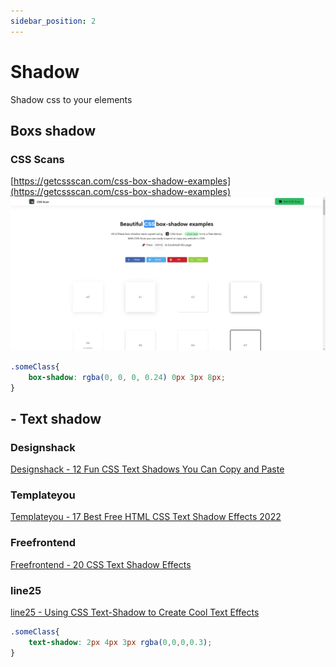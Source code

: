 ```yaml
---
sidebar_position: 2
---
```



# Shadow

Shadow css to your elements

## Boxs shadow

### CSS Scans
[https://getcssscan.com/css-box-shadow-examples](https://getcssscan.com/css-box-shadow-examples)
![cssScanShadowImage](../../../public/img/cssScanShadow.jpg)

```css title="Demo of import shadow"
.someClass{
    box-shadow: rgba(0, 0, 0, 0.24) 0px 3px 8px;
}
```  

## - Text shadow

### Designshack
[Designshack - 12 Fun CSS Text Shadows You Can Copy and Paste](https://designshack.net/articles/css/12-fun-css-text-shadows-you-can-copy-and-paste/)  

### Templateyou
[Templateyou - 17 Best Free HTML CSS Text Shadow Effects 2022](https://templateyou.com/free-html-css-text-shadow-effects/)  

### Freefrontend
[Freefrontend - 20 CSS Text Shadow Effects](https://freefrontend.com/css-text-shadow-effects/)  

### line25
[line25 - Using CSS Text-Shadow to Create Cool Text Effects](https://line25.com/articles/using-css-text-shadow-to-create-cool-text-effects)  

```css title="Basic text shadow"
.someClass{
    text-shadow: 2px 4px 3px rgba(0,0,0,0.3);
}
``` 